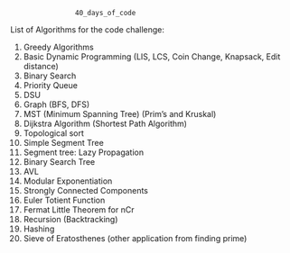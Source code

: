                     40_days_of_code
List of Algorithms for the code challenge:
      
1.	Greedy Algorithms
2.	Basic Dynamic Programming (LIS, LCS, Coin Change, Knapsack, Edit distance)
3.	Binary Search
4.	Priority Queue
5.	DSU
6.	Graph (BFS, DFS)
7.	MST (Minimum Spanning Tree) (Prim’s and Kruskal)
8.	Dijkstra Algorithm (Shortest Path Algorithm)
9.	Topological sort
10.	Simple Segment Tree
11.	Segment tree: Lazy Propagation
12.	Binary Search Tree
13.	 AVL 
14.	Modular Exponentiation 
15.	Strongly Connected Components
16.	Euler Totient Function
17.	Fermat Little Theorem for nCr
18.	Recursion (Backtracking) 
19.	Hashing
20.	Sieve of Eratosthenes (other application from finding prime)
                               

